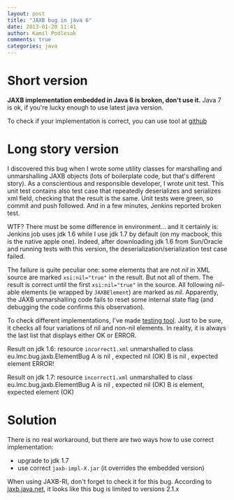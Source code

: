 ```yaml
---
layout: post
title: "JAXB bug in java 6"
date: 2013-01-20 11:41
author: Kamil Podlesak
comments: true
categories: java
---
```


# Short version #

**JAXB implementation embedded in Java 6 is broken, don't use it.**
Java 7 is ok, if you're lucky enough to use latest java version.

To check if your implementation is correct, you can use tool at [github](https://github.com/podlesh/jaxb-bug)

# Long story version #

I discovered this bug when I wrote some utility classes for marshalling and unmarshalling JAXB objects (lots of boilerplate code, but that's different story).
As a conscientious and responsible developer, I wrote unit test. This unit test contains also test case that repeatedly deserializes and serializes xml field, checking
that the result is the same. Unit tests were green, so commit and push followed. And in a few minutes, Jenkins reported broken test.

WTF? There must be some difference in environment... and it certainly is: Jenkins job uses jdk 1.6 while I use jdk 1.7 by default (on my macbook, this is the native apple one).
Indeed, after downloading jdk 1.6 from Sun/Oracle and running tests with this version, the deserialization/serialization test case failed.

The failure is quite peculiar one: some elements that are not *nil* in XML source are marked `xsi:nil="true"` in the result. But not all of them. The result is correct
until the first `xsi:nil="true"` in the source. All following *nil*-able elements (ie wrapped by `JAXBElement`) are marked as *nil*. Apparently, the JAXB unmarshalling code fails to reset
some internal state flag (and debugging the code confirms this observation).

To check different implementations, I've made [testing tool](https://github.com/podlesh/jaxb-bug). Just to be sure, it checks all four variations of nil and non-nil elements. In reality, it is always the last list that displays either OK or ERROR.

Result on jdk 1.6:
	resource `incorrect1.xml` unmarshalled to class eu.lmc.bug.jaxb.ElementBug
	  A is nil    , expected nil     (OK)
	  B is nil    , expected element ERROR!

Result on jdk 1.7:
	resource `incorrect1.xml` unmarshalled to class eu.lmc.bug.jaxb.ElementBug
	  A is nil    , expected nil     (OK)
	  B is element, expected element (OK)

# Solution #

There is no real workaround, but there are two ways how to use correct implementation:

*  upgrade to jdk 1.7
*  use correct `jaxb-impl-X.jar` (it overrides the embedded version)

When using JAXB-RI, don't forget to check it for this bug. According to [jaxb.java.net](http://jaxb.java.net/guide/Which_JAXB_RI_is_included_in_which_JDK_.html), it looks like this bug is limited to versions 2.1.x

